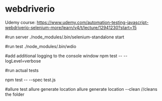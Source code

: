 # webdriverio
Udemy course: 
https://www.udemy.com/automation-testing-javascript-webdriverio-selenium-more/learn/v4/t/lecture/12941230?start=15

#run server
./node_modules/.bin/selenium-standalone start

#run test
./node_modules/.bin/wdio

#add additional logging to the console window
npm test -- --logLevel=verbose

#run actual tests

npm test -- --spec test.js

#allure test
allure generate location
allure generate location --clean //cleans the folder
